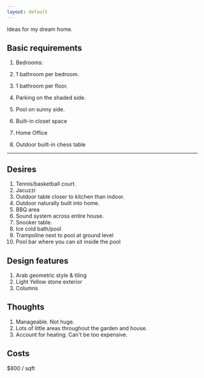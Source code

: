 ```yaml
--- 
layout: default
---
```


Ideas for my dream home.

## Basic requirements

1. Bedrooms:

1. 1 bathroom per bedroom.
2. 1 bathroom per floor.
3. Parking on the shaded side.
4. Pool on sunny side.
6. Built-in closet space
7. Home Office
8. Outdoor built-in chess table

---

## Desires
1. Tennis/basketball court.
2. Jacuzzi
3. Outdoor table closer to kitchen than indoor.
4. Outdoor naturally built into home.
5. BBQ area
6. Sound system across entire house.
7. Snooker table.
8. Ice cold bath/pool
9. Trampoline next to pool at ground level
10. Pool bar where you can sit inside the pool

## Design features

1. Arab geometric style & tiling
2. Light Yellow stone exterior
3. Columns

## Thoughts

1. Manageable. Not huge.
2. Lots of little areas throughout the garden and house.
3. Account for heating. Can't be too expensive.

## Costs
$800 / sqft
